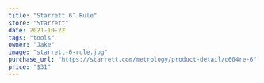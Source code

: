```yaml
---
title: "Starrett 6″ Rule"
store: "Starrett"
date: 2021-10-22
tags: "tools"
owner: "Jake"
image: "starrett-6-rule.jpg"
purchase_url: "https://starrett.com/metrology/product-detail/c604re-6"
price: "$31"
---
```

